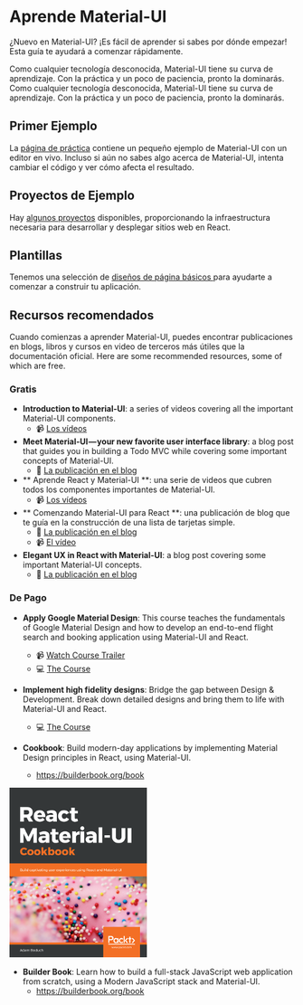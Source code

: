 # Aprende Material-UI

<p class="description">¿Nuevo en Material-UI? ¡Es fácil de aprender si sabes por dónde empezar! Esta guía te ayudará a comenzar rápidamente.</p>

Como cualquier tecnología desconocida, Material-UI tiene su curva de aprendizaje. Con la práctica y un poco de paciencia, pronto la dominarás. Como cualquier tecnología desconocida, Material-UI tiene su curva de aprendizaje. Con la práctica y un poco de paciencia, pronto la dominarás.

## Primer Ejemplo

La [página de práctica](/getting-started/usage/#quick-start) contiene un pequeño ejemplo de Material-UI con un editor en vivo. Incluso si aún no sabes algo acerca de Material-UI, intenta cambiar el código y ver cómo afecta el resultado.

## Proyectos de Ejemplo

Hay [algunos proyectos](/getting-started/example-projects/) disponibles, proporcionando la infraestructura necesaria para desarrollar y desplegar sitios web en React.

## Plantillas

Tenemos una selección de [ diseños de página básicos ](/getting-started/templates/) para ayudarte a comenzar a construir tu aplicación.

## Recursos recomendados

Cuando comienzas a aprender Material-UI, puedes encontrar publicaciones en blogs, libros y cursos en video de terceros más útiles que la documentación oficial. Here are some recommended resources, some of which are free.

### Gratis

- **Introduction to Material-UI**: a series of videos covering all the important Material-UI components. 
  - 📹 [ Los vídeos ](https://www.youtube.com/watch?v=pHclLuRolzE&list=PLQg6GaokU5CwiVmsZ0d_9Zsg_DnIP_xwr)
- **Meet Material-UI — your new favorite user interface library**: a blog post that guides you in building a Todo MVC while covering some important concepts of Material-UI. 
  - 📝 [ La publicación en el blog ](https://medium.freecodecamp.org/meet-your-material-ui-your-new-favorite-user-interface-library-6349a1c88a8c)
- ** Aprende React y Material-UI **: una serie de videos que cubren todos los componentes importantes de Material-UI. 
  - 📹 [ Los vídeos ](https://www.youtube.com/watch?v=xm4LX5fJKZ8&list=PLcCp4mjO-z98WAu4sd0eVha1g-NMfzHZk)
- ** Comenzando Material-UI para React **: una publicación de blog que te guía en la construcción de una lista de tarjetas simple. 
  - 📝 [ La publicación en el blog ](https://medium.com/codingthesmartway-com-blog/getting-started-with-material-ui-for-react-material-design-for-react-364b2688b555)
  - 📹 [El vídeo](https://www.youtube.com/watch?v=PWadEeOuv5o)
- **Elegant UX in React with Material-UI**: a blog post covering some important Material-UI concepts. 
  - 📝 [ La publicación en el blog ](https://alligator.io/react/material-ui/)

### De Pago

- **Apply Google Material Design**: This course teaches the fundamentals of Google Material Design and how to develop an end-to-end flight search and booking application using Material-UI and React.
  
  - 📹 [Watch Course Trailer](https://www.youtube.com/watch?v=hhZ6yFvCWho)
  - 💻 [The Course](https://bonsaiilabs.com/courseDetail/material-ui-with-react)
- **Implement high fidelity designs**: Bridge the gap between Design & Development. Break down detailed designs and bring them to life with Material-UI and React.
  
  - 💻 [The Course](https://click.linksynergy.com/deeplink?id=IVuPfk1F/Ow&mid=39197&murl=https%3A%2F%2Fwww.udemy.com%2Fcourse%2Fimplement-high-fidelity-designs-with-material-ui-and-reactjs%2F)
- **Cookbook**: Build modern-day applications by implementing Material Design principles in React, using Material-UI.
  
  - https://builderbook.org/book

[![cookbook](/static/blog/material-ui-v4-is-out/cookbook.png)](https://www.amazon.com/gp/product/1789615224/)

- **Builder Book**: Learn how to build a full-stack JavaScript web application from scratch, using a Modern JavaScript stack and Material-UI. 
  - https://builderbook.org/book